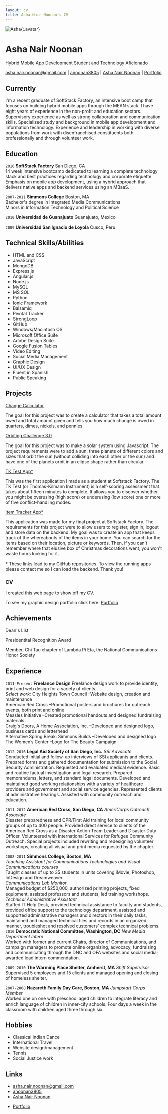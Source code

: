 ```yaml
---
layout: cv
title: Asha Nair Noonan's CV
---
```


![Asha](./media/AshaImg.jpg){:.avatar}

# Asha Nair Noonan
Hybrid Mobile App Development Student and Technology Aficionado

<div id="webaddress">
<a href="mailto:" target="_blank">asha.nair.noonan@gmail.com</a>
|
<i class="fa fa-github"></i> <a href="http://github.com/anoonan3805" target="_blank">anoonan3805</a>
|
<i class="fa fa-linkedin" aria-hidden="true"></i> <a href="www.linkedin.com/in/asha-nair-noonan" target="_blank"> Asha Nair Noonan</a>
<!--|-->
<!--<i class="fa fa-file-pdf-o" aria-hidden="true"></i> <a href="./media/ANNgd2016.pdf" target="_blank">Printable CV</a>-->
|
<i class = "fa fa-folder-open-o" aria-hidden="true"></i> <a href="http://www.ashanoonan.com/" target="_blank"> Portfolio</a>
</div>


## Currently

I'm a recent graduate of SoftStack Factory, an intensive boot camp that focuses on building hybrid mobile apps 
through the MEAN stack. I have eight years of experience in the non-profit and education sectors. Supervisory 
experience as well as strong collaboration and communication skills. Specialized study and background in mobile 
app development and information technology. Experience and leadership in working with diverse populations from 
work with disenfranchised constituents both professionally and through volunteer work.

## Education

`2016`
__SoftStack Factory__ San Diego, CA<br>
14 week intensive bootcamp dedicated to learning a complete technology stack and best practices regarding technology and corporate etiquette.  
Emphasis on mobile app development, using a hybrid approach that delivers native apps and backend services using an MBaaS.<br> 

`2007-2011`
__Simmons College__ Boston, MA<br> 
Bachelor's degree in Integrated Media Communications<br>
Minors in Information Technology and Political Science<br>

`2010`
__Universidad de Guanajuato__ Guanajuato, Mexico<br>

`2009`
__Universidad San Ignacio de Loyola__ Cusco, Peru<br>


## Technical Skills/Abilities

* HTML and CSS
* JavaScript
* MongoDB
* Express.js
* Angular.js
* Node.js
* MySQL 
* MS SQL
* Python
* Ionic Framework
* Balsamiq
* Pivotal Tracker
* StrongLoop
* GitHub
* Windows/Macintosh OS
* Microsoft Office Suite
* Adobe Design Suite
* Google Fusion Tables 
* Video Editing 
* Social Media Management
* Graphic Design
* UI/UX Design
* Fluent in Spanish
* Public Speaking

## Projects
<i class="fa fa-codepen"></i><a href ="http://codepen.io/anoonan3805/pen/VjaxjZ" target="_blank">Change Calculator</a><br>
<p>The goal for this project was to create a calculator that takes a total amount owed and total amount given and tells you how much change is owed in quarters, dimes, nickels, and pennies.</p>

<i class="fa fa-leaf"></i><a href ="https://www.khanacademy.org/computer-programming/spin-off-of-orbiting-challenge-30/5508486001" target="_blank">Orbiting Challenge 3.0</a><br>
<p>The goal for this project was to make a solar system using Javascript. The project requirements were to add a sun,
three planets of different colors and sizes that orbit the sun (without colliding into each other or the sun) and have
one of the planets orbit in an elipse shape rather than circular.</p>
<i class="fa fa-cloud"></i><a href ="https://github.com/anoonan3805/TKTest" target="_blank">TK Test App*</a><br>
<p>This was the first application I made as a student at Softstack Factory. The TK Test (or Thomas-Kilmann Instrument) 
is a self-scoring assessment that takes about fifteen minutes to complete. It allows you to discover whether you might 
be overusing (high score) or underusing (low score) one or more of five conflict-handling modes.</p>
<i class="fa fa-cloud"></i><a href="https://github.com/anoonan3805/item-tracker" target="_blank">Item Tracker App*</a><br>
<p>This application was made for my final project at Softstack Factory. The requirements for this project were to allow 
users to register, sign in, logout and store data on the backend. My goal was to create an app that keeps track of the whereabouts 
of the items in your home. You can search for the items based on their location, picture or keywords. Then, if you can't 
remember where that elusive box of Christmas decorations went, you won't waste hours looking for it.</p>
<p>* These links lead to my GitHub repositories. To view the running apps please contact me so I can load the backend. Thank you!</p>


### CV

I created this web page to show off my CV.<br> 
<!--To download a PDF version click here: <i class="fa fa-file-pdf-o" aria-hidden="true"></i> <a href="./media/ANNgd2016.pdf" target="_blank">Printable CV</a><br>-->
To see my graphic design portfolio click here: <i class = "fa fa-folder-open-o" aria-hidden="true"></i> <a href="http://www.ashanoonan.com/" target="_blank"> Portfolio</a>

## Achievements

Dean's List

Presidentital Recognition Award

Member, Chi Tau chapter of Lambda Pi Eta, the National Communications Honor Society


## Experience

`2011-Present`
__Freelance Design__ 
Freelance design work to provide identity, print and web design for a variety of clients.<br>
<em>Select work: </em> City Heights Town Council –Website design, creation and maintenance<br>
American Red Cross –Promotional posters and brochures for outreach events, both print and online<br>
Measles Initiative –Created promotional handouts and designed fundraising materials<br>
Craig's Doors, A Home Association, Inc. –Developed and designed logo, business cards and letterhead<br>
Alternative Spring Break: Simmons Builds –Developed and designed logo<br>
The Women’s Center –Logo for The Beauty Campaign<br>

`2012-2016`
__Legal Aid Society of San Diego, Inc.__ 
 <em>SSI Advocate</em><br>
 Conducted initial and follow-up interviews of SSI applicants and clients. Prepared forms and gathered documentation for submission to the Social Security Administration. Requested and evaluated medical evidence. Basic and routine factual
investigation and legal research. Prepared memorandums, letters, and standard legal documents. Developed and maintained good working relationships with a variety of healthcare providers and government and social service agencies. Represented
clients at administrative hearings. Assisted with community outreach and education.

`2011-2012`
__American Red Cross, San Diego, CA__
<em>AmeriCorps Outreach Associate</em><br>
Disaster preparedness and CPR/First Aid training for local community groups of up to 400 people. Provided direct service to clients of the American Red Cross as a Disaster Action Team Leader and Disaster Duty Officer. Volunteered
with International Services for Refugee Community Outreach. Special projects included rewriting and redesigning volunteer workshops, creating all visual and print media requested by the chapter.

`2008-2011` 
__Simmons College, Boston, MA__<br>
<em>Teaching Assistant for Communications Technologies and Visual Communications courses</em><br>
Taught classes of up to 35 students in units covering iMovie, Photoshop, InDesign and Dreamweaver.<br>
<em>Communications Lab Monitor</em><br>
Managed budget of $250,000, authorized printing projects, fixed equipment, assisted professors and students, led training workshops.<br>
<em>Technical Administrative Assistant</em><br>
Staffed IT Help Desk, provided technical assistance to faculty and students, provided office support to the technology department, assisted and supported administrative managers and directors in their daily tasks, maintained and managed technical files and records in an organized manner, troubleshot and resolved customers' complex technical problems.<br>
`2010`
__Democratic National Committee, Washington, DC__
<em>New Media Department Intern</em><br>
 Worked with former and current Chairs, director of Communications, and campaign managers to promote online organizing, advocacy, fundraising and communicating through the DNC and OFA websites and social media; awarded lead intern commendation.<br>

`2009-2010`
__The Warming Place Shelter, Amherst, MA__
<em>Shift Supervisor</em><br>Supervised 5 employees and 15 clients and managed opening and closing of  homeless shelter.<br>

`2007-2008`
__Nazareth Family Day Care, Boston, MA__
<em>Jumpstart Corps Member</em><br>
Worked one on one with preschool aged children to integrate literacy and enrich language of children in inner-city schools. Four days a week in the classroom with children aged three through six.

## Hobbies

* Classical Indian Dance
* International Travel 
* Website design/management
* Tennis
* Social Justice work

## Links

* <i class="fa fa-envelope"></i> <a href="mailto:">asha.nair.noonan@gmail.com</a><br />
* <i class="fa fa-github"></i> <a href="http://github.com/" target="_blank">anoonan3805</a><br />
* <i class="fa fa-linkedin" aria-hidden="true"></i> <a href="www.linkedin.com/in/asha-nair-noonan" target="_blank"> Asha Nair Noonan</a>
<!--* <i class="fa fa-file-pdf-o" aria-hidden="true"></i> <a href="./media/ANNgd2016.pdf" target="_blank">Printable CV</a>-->
* <i class = "fa fa-folder-open" aria-hidden="true"></i> <a href="http://www.ashanoonan.com/" target="_blank"> Portfolio</a>

